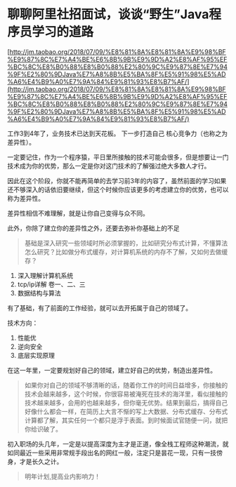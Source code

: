 # 聊聊阿里社招面试，谈谈“野生”Java程序员学习的道路

[http://jm.taobao.org/2018/07/09/%E8%81%8A%E8%81%8A%E9%98%BF%E9%87%8C%E7%A4%BE%E6%8B%9B%E9%9D%A2%E8%AF%95%EF%BC%8C%E8%B0%88%E8%B0%88%E2%80%9C%E9%87%8E%E7%94%9F%E2%80%9DJava%E7%A8%8B%E5%BA%8F%E5%91%98%E5%AD%A6%E4%B9%A0%E7%9A%84%E9%81%93%E8%B7%AF/](http://jm.taobao.org/2018/07/09/%E8%81%8A%E8%81%8A%E9%98%BF%E9%87%8C%E7%A4%BE%E6%8B%9B%E9%9D%A2%E8%AF%95%EF%BC%8C%E8%B0%88%E8%B0%88%E2%80%9C%E9%87%8E%E7%94%9F%E2%80%9DJava%E7%A8%8B%E5%BA%8F%E5%91%98%E5%AD%A6%E4%B9%A0%E7%9A%84%E9%81%93%E8%B7%AF/)

工作3到4年了，业务技术已达到天花板。 下一步打造自己 核心竞争力（也称之为差异性）。

一定要记住，作为一个程序猿，平日里所接触的技术可能会很多，但是想要让一门技术成为你的优势，那么一定是你对这门技术的了解强过绝大多数人才行。

因此在这个阶段，你就不能再简单的去学习前3年的内容了，虽然前面的学习如果还不够深入的话依旧要继续，但这个时候你应该更多的考虑建立你的优势，也可以称为差异性。

差异性相信不难理解，就是让你自己变得与众不同。

此外，你除了建立你的差异性之外，还要去弥补你基础上的不足

> 基础是深入研究一些领域时所必须掌握的，比如研究分布式计算，不懂算法怎么研究？比如做分布式缓存，对计算机系统的内存不了解，又如何去做缓存？

1. 深入理解计算机系统
2. tcp/ip详解 卷一、二、三
3. 数据结构与算法
    
有了基础，有了前面的工作经验，就可以去开拓属于自己的领域了。

技术方向：

1. 性能优
2. 逆向安全
3. 底层实现原理

在这一年里，一定要规划好自己的领域，建立好自己的优势，制造出差异性。

> 如果你对自己的领域不够清晰的话，随着你工作的时间日益增多，你接触的技术会越来越多，这个时候，你很容易被淹死在技术的海洋里，看似接触的技术越来越多，会用的也越来越多，但你毫无优势。结果到最后，搞得自己好像什么都会一样，在简历上大言不惭的写上大数据、分布式缓存、分布式计算都了解，其实任何一个都只是浮于表面。到时候面试官随便一问，就把你给识破了。

初入职场的头几年，一定是以提高深度为主才是正道，像全栈工程师这种潮流，就如同最近一些采用非常规手段出名的网红一般，注定只是昙花一现，只有一技傍身，才是长久之计。

> 明年计划,提高业内影响力！

    





